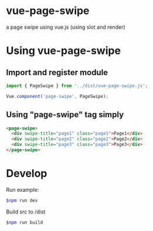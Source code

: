 # vue-page-swipe

a page swipe using vue.js (using slot and render)

# Using vue-page-swipe

## Import and register module
```JavaScript
import { PageSwipe } from '../dist/vue-page-swipe.js';

Vue.component('page-swipe', PageSwipe);
```
## Using "page-swipe" tag simply
```HTML
<page-swipe>
  <div swipe-title="page1" class="page1">Page1</div>
  <div swipe-title="page2" class="page2">Page2</div>
  <div swipe-title="page3" class="page3">Page3</div>
</page-swipe>
```

# Develop

Run example:
```bash
$npm run dev
```

Build src to /dist
```bash
$npm run build
```
